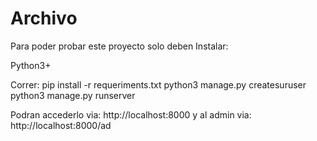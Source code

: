# Archivo

Para poder probar este proyecto solo deben Instalar:

Python3+

Correr: 
pip install -r requeriments.txt
python3 manage.py createsuruser
python3 manage.py runserver

Podran accederlo via: http://localhost:8000
y al admin via: http://localhost:8000/ad